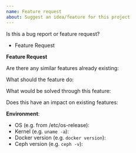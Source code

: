 ```yaml
---
name: Feature request
about: Suggest an idea/feature for this project
---
```

<!-- **Are you in the right place?**
1. For issues or feature requests, please create an issue in this repository.
2. Did you already search the existing open issues for anything similar? -->

Is this a bug report or feature request?
* Feature Request

**Feature Request**

Are there any similar features already existing:

What should the feature do:

What would be solved through this feature:

Does this have an impact on existing features:

**Environment**:
* OS (e.g. from /etc/os-release):
* Kernel (e.g. `uname -a`):
* Docker version (e.g. `docker version`):
* Ceph version (e.g. `ceph -v`):
